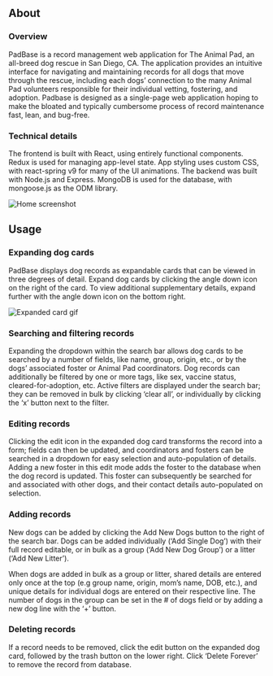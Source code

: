 ##  About

### Overview

PadBase is a record management web application for The Animal Pad, an all-breed dog rescue in San Diego, CA. The application provides an intuitive interface for navigating and maintaining records for all dogs that move through the rescue, including each dogs’ connection to the many Animal Pad volunteers responsible for their individual vetting, fostering, and adoption. Padbase is designed as a single-page web application hoping to make the bloated and typically cumbersome process of record maintenance fast, lean, and bug-free.

### Technical details

The frontend is built with React, using entirely functional components. Redux is used for managing app-level state. App styling uses custom CSS, with react-spring v9 for many of the UI animations. The backend was built with Node.js and Express. MongoDB is used for the database, with mongoose.js as the ODM library.

![Home screenshot](demo/home.png) 
## Usage

### Expanding dog cards

PadBase displays dog records as expandable cards that can be viewed in three degrees of detail. Expand dog cards by clicking the angle down icon on the right of the card. To view additional supplementary details, expand further with the angle down icon on the bottom right. 

![Expanded card gif](demo/screenshots/expand_card_gif.gif)

### Searching and filtering records

Expanding the dropdown within the search bar allows dog cards to be searched by a number of fields, like name, group, origin, etc., or by the dogs’ associated foster or Animal Pad coordinators. Dog records can additionally be filtered by one or more tags, like sex, vaccine status, cleared-for-adoption, etc. Active filters are displayed under the search bar; they can be removed in bulk by clicking ‘clear all’, or individually by clicking the ‘x’ button next to the filter.

### Editing records

Clicking the edit icon in the expanded dog card transforms the record into a form; fields can then be updated, and coordinators and fosters can be searched in a dropdown for easy selection and auto-population of details. Adding a new foster in this edit mode adds the foster to the database when the dog record is updated. This foster can subsequently be searched for and associated with other dogs, and their contact details auto-populated on selection.

### Adding records

New dogs can be added by clicking the Add New Dogs button to the right of the search bar. Dogs can be added individually (‘Add Single Dog’) with their full record editable, or in bulk as a group (‘Add New Dog Group’) or a litter (‘Add New Litter’).

When dogs are added in bulk as a group or litter, shared details are entered only once at the top (e.g group name, origin, mom’s name, DOB, etc.), and unique details for individual dogs are entered on their respective line. The number of dogs in the group can be set in the # of dogs field or by adding a new dog line with the ‘+’ button.

### Deleting records

If a record needs to be removed, click the edit button on the expanded dog card, followed by the trash button on the lower right. Click ‘Delete Forever’ to remove the record from database.